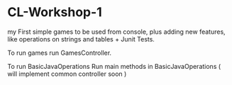 # CL-Workshop-1

my First simple games to be used from console, plus adding new features, like operations on strings and tables + Junit Tests.

To run games run GamesController.

To run BasicJavaOperations Run main methods in BasicJavaOperations ( will implement common controller soon )
